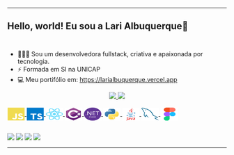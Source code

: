
---

## Hello, world! Eu sou a Lari Albuquerque👋<br><br>
- 👩🏻‍💻 Sou um desenvolvedora fullstack, criativa e apaixonada por tecnologia.<br>
- ⚡ Formada em SI na UNICAP<br>
- 💻 Meu portifólio em: https://larialbuquerque.vercel.app 

<div align="center">
  <a href="https://github.com/larialbu">
  <img height="180em" src="https://github-readme-stats.vercel.app/api?username=larialbu&theme=react&hide_border=false&include_all_commits=false&count_private=false"/>
  <img height="180em" src="https://github-readme-stats.vercel.app/api/top-langs/?username=larialbu&theme=react&hide_border=false&include_all_commits=false&count_private=false&layout=compact"/>
</div>
   
<div style="display: inline_block"><br>
  <img align="center" alt="Lari-Js" height="30" width="40" src="https://raw.githubusercontent.com/devicons/devicon/master/icons/javascript/javascript-plain.svg">
  <img align="center" alt="Lari-Ts" height="30" width="40" src="https://raw.githubusercontent.com/devicons/devicon/master/icons/typescript/typescript-plain.svg">
  <img align="center" alt="Lari-React" height="30" width="40" src="https://raw.githubusercontent.com/devicons/devicon/master/icons/react/react-original.svg">
  <img align="center" alt="Lari-Csharp" height="30" width="40" src="https://raw.githubusercontent.com/devicons/devicon/master/icons/csharp/csharp-original.svg">
  <img align="center" alt="Lari-Dotnetcore" height="30" width="40" src="https://raw.githubusercontent.com/devicons/devicon/master/icons/dotnetcore/dotnetcore-original.svg">
  <img align="center" alt="Lari-Python" height="30" width="40" src="https://raw.githubusercontent.com/devicons/devicon/master/icons/python/python-original.svg">
  <img align="center" alt="Lari-Java" height="30" width="40" src="https://raw.githubusercontent.com/devicons/devicon/master/icons/java/java-original-wordmark.svg">
  <img align="center" alt="Lari-SQL" height="30" width="40" src="https://raw.githubusercontent.com/devicons/devicon/master/icons/mysql/mysql-original.svg">
  <img align="center" alt="Lari-Figma" height="30" width="40" src="https://raw.githubusercontent.com/devicons/devicon/master/icons/figma/figma-original.svg">
</div>

  ##
 
<div> 
  <a href="https://instagram.com/llarissa.png" target="_blank"><img src="https://img.shields.io/badge/-Instagram-%23E4405F?style=for-the-badge&logo=instagram&logoColor=white" target="_blank"></a>
  <a href=https://discord.gg/twtyrpmq" target="_blank"><img src="https://img.shields.io/badge/Discord-7289DA?style=for-the-badge&logo=discord&logoColor=white" target="_blank"></a> 
  <a href = "mailto:larissaamca1@gmail.com"><img src="https://img.shields.io/badge/-Gmail-%23333?style=for-the-badge&logo=gmail&logoColor=white" target="_blank"></a>
  <a href="https://www.linkedin.com/in/larissa-albuquerque-39133a239/" target="_blank"><img src="https://img.shields.io/badge/-LinkedIn-%230077B5?style=for-the-badge&logo=linkedin&logoColor=white" target="_blank"></a> 
  
</div>

---

<!-- Proudly created with GPRM ( https://gprm.itsvg.in ) -->


<!-- ![snake gif](https://github.com/larialbu/larialbu/blob/output/github-contribution-grid-snake.svg) -->
 
